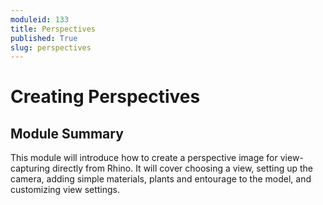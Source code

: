 ```yaml
---
moduleid: 133
title: Perspectives
published: True
slug: perspectives
---
```

# Creating Perspectives
## Module Summary

This module will introduce how to create a perspective image for view-capturing directly from Rhino. It will cover choosing a view, setting up the camera, adding simple materials, plants and entourage to the model, and customizing view settings.